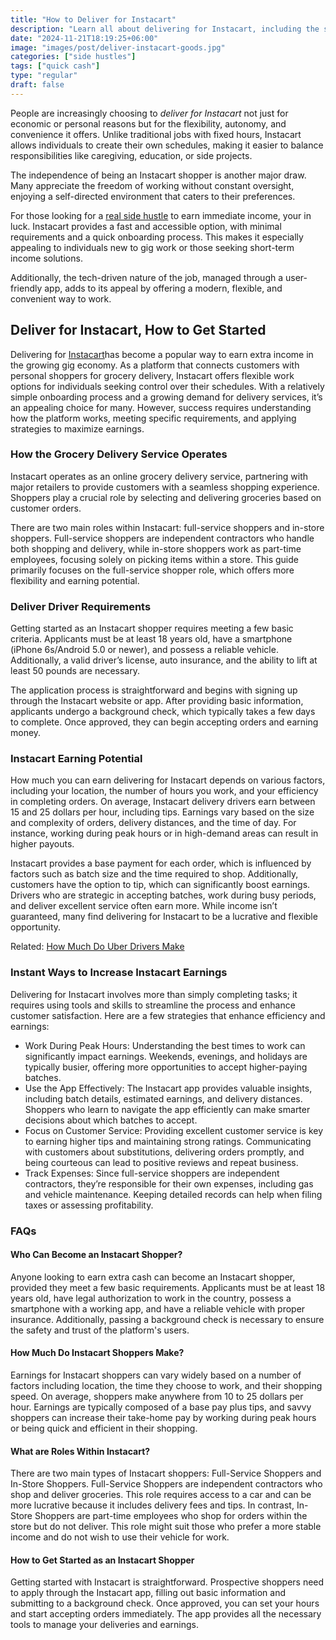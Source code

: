 ```yaml
---
title: "How to Deliver for Instacart"
description: "Learn all about delivering for Instacart, including the step by step process, tools for success, and essential skills for becoming an efficient."
date: "2024-11-21T18:19:25+06:00"
image: "images/post/deliver-instacart-goods.jpg"
categories: ["side hustles"]
tags: ["quick cash"]
type: "regular"
draft: false
---
```


People are increasingly choosing to _deliver for Instacart_ not just for economic or personal reasons but for the flexibility, autonomy, and convenience it offers. Unlike traditional jobs with fixed hours, Instacart allows individuals to create their own schedules, making it easier to balance responsibilities like caregiving, education, or side projects.

The independence of being an Instacart shopper is another major draw. Many appreciate the freedom of working without constant oversight, enjoying a self-directed environment that caters to their preferences.

For those looking for a [real side hustle](/blog/creative-side-hustles/) to earn immediate income, your in luck. Instacart provides a fast and accessible option, with minimal requirements and a quick onboarding process. This makes it especially appealing to individuals new to gig work or those seeking short-term income solutions.

Additionally, the tech-driven nature of the job, managed through a user-friendly app, adds to its appeal by offering a modern, flexible, and convenient way to work.

## Deliver for Instacart, How to Get Started

Delivering for [Instacart](https://instacart.oloiyb.net/c/2747132/413183/)has become a popular way to earn extra income in the growing gig economy. As a platform that connects customers with personal shoppers for grocery delivery, Instacart offers flexible work options for individuals seeking control over their schedules. With a relatively simple onboarding process and a growing demand for delivery services, it’s an appealing choice for many. However, success requires understanding how the platform works, meeting specific requirements, and applying strategies to maximize earnings.

### How the Grocery Delivery Service Operates

Instacart operates as an online grocery delivery service, partnering with major retailers to provide customers with a seamless shopping experience. Shoppers play a crucial role by selecting and delivering groceries based on customer orders.

There are two main roles within Instacart: full-service shoppers and in-store shoppers. Full-service shoppers are independent contractors who handle both shopping and delivery, while in-store shoppers work as part-time employees, focusing solely on picking items within a store. This guide primarily focuses on the full-service shopper role, which offers more flexibility and earning potential.

### Deliver Driver Requirements

Getting started as an Instacart shopper requires meeting a few basic criteria. Applicants must be at least 18 years old, have a smartphone (iPhone 6s/Android 5.0 or newer), and possess a reliable vehicle. Additionally, a valid driver’s license, auto insurance, and the ability to lift at least 50 pounds are necessary.

The application process is straightforward and begins with signing up through the Instacart website or app. After providing basic information, applicants undergo a background check, which typically takes a few days to complete. Once approved, they can begin accepting orders and earning money.

### Instacart Earning Potential

How much you can earn delivering for Instacart depends on various factors, including your location, the number of hours you work, and your efficiency in completing orders. On average, Instacart delivery drivers earn between 15 and 25 dollars per hour, including tips. Earnings vary based on the size and complexity of orders, delivery distances, and the time of day. For instance, working during peak hours or in high-demand areas can result in higher payouts.

Instacart provides a base payment for each order, which is influenced by factors such as batch size and the time required to shop. Additionally, customers have the option to tip, which can significantly boost earnings. Drivers who are strategic in accepting batches, work during busy periods, and deliver excellent service often earn more. While income isn’t guaranteed, many find delivering for Instacart to be a lucrative and flexible opportunity.

Related: [How Much Do Uber Drivers Make](/blog/how-much-do-uber-drivers-make/)

### Instant Ways to Increase Instacart Earnings

Delivering for Instacart involves more than simply completing tasks; it requires using tools and skills to streamline the process and enhance customer satisfaction. Here are a few strategies that enhance efficiency and earnings:

- Work During Peak Hours: Understanding the best times to work can significantly impact earnings. Weekends, evenings, and holidays are typically busier, offering more opportunities to accept higher-paying batches.
- Use the App Effectively: The Instacart app provides valuable insights, including batch details, estimated earnings, and delivery distances. Shoppers who learn to navigate the app efficiently can make smarter decisions about which batches to accept.
- Focus on Customer Service: Providing excellent customer service is key to earning higher tips and maintaining strong ratings. Communicating with customers about substitutions, delivering orders promptly, and being courteous can lead to positive reviews and repeat business.
- Track Expenses: Since full-service shoppers are independent contractors, they’re responsible for their own expenses, including gas and vehicle maintenance. Keeping detailed records can help when filing taxes or assessing profitability.

### FAQs

#### Who Can Become an Instacart Shopper?

Anyone looking to earn extra cash can become an Instacart shopper, provided they meet a few basic requirements. Applicants must be at least 18 years old, have legal authorization to work in the country, possess a smartphone with a working app, and have a reliable vehicle with proper insurance. Additionally, passing a background check is necessary to ensure the safety and trust of the platform's users.

#### How Much Do Instacart Shoppers Make?

Earnings for Instacart shoppers can vary widely based on a number of factors including location, the time they choose to work, and their shopping speed. On average, shoppers make anywhere from 10 to 25 dollars per hour. Earnings are typically composed of a base pay plus tips, and savvy shoppers can increase their take-home pay by working during peak hours or being quick and efficient in their shopping.

#### What are Roles Within Instacart?

There are two main types of Instacart shoppers: Full-Service Shoppers and In-Store Shoppers. Full-Service Shoppers are independent contractors who shop and deliver groceries. This role requires access to a car and can be more lucrative because it includes delivery fees and tips. In contrast, In-Store Shoppers are part-time employees who shop for orders within the store but do not deliver. This role might suit those who prefer a more stable income and do not wish to use their vehicle for work.

#### How to Get Started as an Instacart Shopper

Getting started with Instacart is straightforward. Prospective shoppers need to apply through the Instacart app, filling out basic information and submitting to a background check. Once approved, you can set your hours and start accepting orders immediately. The app provides all the necessary tools to manage your deliveries and earnings.

